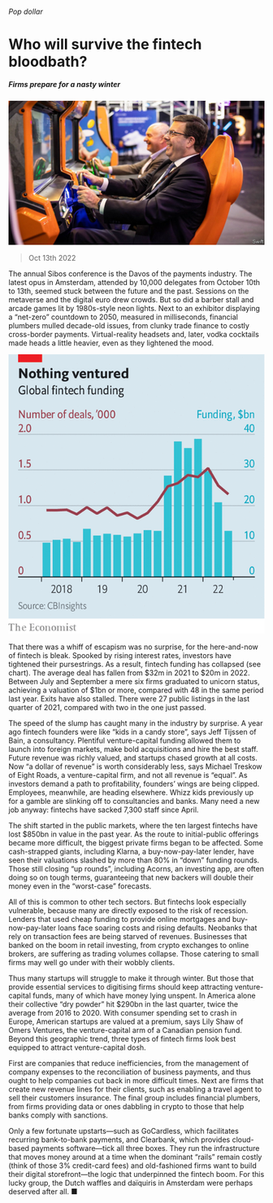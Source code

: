 ###### Pop dollar

# Who will survive the fintech bloodbath? 

##### Firms prepare for a nasty winter 

![image](images/20221015_FNP506.jpg) 

> Oct 13th 2022 

The annual Sibos conference is the Davos of the payments industry. The latest opus in Amsterdam, attended by 10,000 delegates from October 10th to 13th, seemed stuck between the future and the past. Sessions on the metaverse and the digital euro drew crowds. But so did a barber stall and arcade games lit by 1980s-style neon lights. Next to an exhibitor displaying a “net-zero” countdown to 2050, measured in milliseconds, financial plumbers mulled decade-old issues, from clunky trade finance to costly cross-border payments. Virtual-reality headsets and, later, vodka cocktails made heads a little heavier, even as they lightened the mood. 

![image](images/20221015_FNC334.png) 


That there was a whiff of escapism was no surprise, for the here-and-now of fintech is bleak. Spooked by rising interest rates, investors have tightened their pursestrings. As a result, fintech funding has collapsed (see chart). The average deal has fallen from $32m in 2021 to $20m in 2022. Between July and September a mere six firms graduated to unicorn status, achieving a valuation of $1bn or more, compared with 48 in the same period last year. Exits have also stalled. There were 27 public listings in the last quarter of 2021, compared with two in the one just passed.

The speed of the slump has caught many in the industry by surprise. A year ago fintech founders were like “kids in a candy store”, says Jeff Tijssen of Bain, a consultancy. Plentiful venture-capital funding allowed them to launch into foreign markets, make bold acquisitions and hire the best staff. Future revenue was richly valued, and startups chased growth at all costs. Now “a dollar of revenue” is worth considerably less, says Michael Treskow of Eight Roads, a venture-capital firm, and not all revenue is “equal”. As investors demand a path to profitability, founders’ wings are being clipped. Employees, meanwhile, are heading elsewhere. Whizz kids previously up for a gamble are slinking off to consultancies and banks. Many need a new job anyway: fintechs have sacked 7,300 staff since April.

The shift started in the public markets, where the ten largest fintechs have lost $850bn in value in the past year. As the route to initial-public offerings became more difficult, the biggest private firms began to be affected. Some cash-strapped giants, including Klarna, a buy-now-pay-later lender, have seen their valuations slashed by more than 80% in “down” funding rounds. Those still closing “up rounds”, including Acorns, an investing app, are often doing so on tough terms, guaranteeing that new backers will double their money even in the “worst-case” forecasts. 

All of this is common to other tech sectors. But fintechs look especially vulnerable, because many are directly exposed to the risk of recession. Lenders that used cheap funding to provide online mortgages and buy-now-pay-later loans face soaring costs and rising defaults. Neobanks that rely on transaction fees are being starved of revenues. Businesses that banked on the boom in retail investing, from crypto exchanges to online brokers, are suffering as trading volumes collapse. Those catering to small firms may well go under with their wobbly clients. 

Thus many startups will struggle to make it through winter. But those that provide essential services to digitising firms should keep attracting venture-capital funds, many of which have money lying unspent. In America alone their collective “dry powder” hit $290bn in the last quarter, twice the average from 2016 to 2020. With consumer spending set to crash in Europe, American startups are valued at a premium, says Lily Shaw of Omers Ventures, the venture-capital arm of a Canadian pension fund. Beyond this geographic trend, three types of fintech firms look best equipped to attract venture-capital dosh.

First are companies that reduce inefficiencies, from the management of company expenses to the reconciliation of business payments, and thus ought to help companies cut back in more difficult times. Next are firms that create new revenue lines for their clients, such as enabling a travel agent to sell their customers insurance. The final group includes financial plumbers, from firms providing data or ones dabbling in crypto to those that help banks comply with sanctions. 

Only a few fortunate upstarts—such as GoCardless, which facilitates recurring bank-to-bank payments, and Clearbank, which provides cloud-based payments software—tick all three boxes. They run the infrastructure that moves money around at a time when the dominant “rails” remain costly (think of those 3% credit-card fees) and old-fashioned firms want to build their digital storefront—the logic that underpinned the fintech boom. For this lucky group, the Dutch waffles and daïquiris in Amsterdam were perhaps deserved after all. ■


